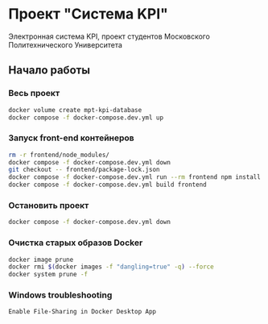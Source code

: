 # Проект "Система KPI"
Электронная система KPI, проект студентов Московского Политехнического Университета
## Начало работы

### Весь проект 
```bash
docker volume create mpt-kpi-database
docker compose -f docker-compose.dev.yml up
```

### Запуск front-end контейнеров
```bash
rm -r frontend/node_modules/
docker compose -f docker-compose.dev.yml down
git checkout -- frontend/package-lock.json
docker compose -f docker-compose.dev.yml run --rm frontend npm install
docker compose -f docker-compose.dev.yml build frontend
```

### Остановить проект

```bash
docker compose -f docker-compose.dev.yml down
```

### Очистка старых образов Docker

```bash
docker image prune
docker rmi $(docker images -f "dangling=true" -q) --force
docker system prune -f
```

### Windows troubleshooting
```
Enable File-Sharing in Docker Desktop App
```

